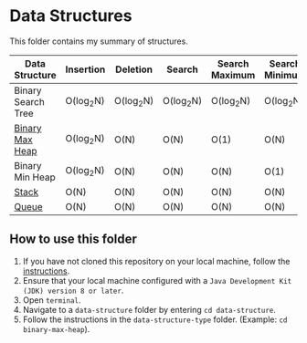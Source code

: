 # Data Structures

This folder contains my summary of structures.

Data Structure           | Insertion               | Deletion                | Search                   | Search Maximum            | Search Minimum
------------------------ | ----------------------- | ----------------------- | -----------------------  | -----------------------   | -----------------------
Binary Search Tree       | O(log<sub>2</sub>N)      | O(log<sub>2</sub>N)      | O(log<sub>2</sub>N)      | O(log<sub>2</sub>N)       | O(log<sub>2</sub>N)
[Binary Max Heap](https://github.com/shumarb/notes-and-code/tree/main/data-structures/binary-max-heap)         | O(log<sub>2</sub>N)      | O(N)                    | O(N)                     | O(1)                      | O(N)
Binary Min Heap          | O(log<sub>2</sub>N)      | O(N)                    | O(N)                     | O(N)                      | O(1)
[Stack](https://github.com/shumarb/notes-and-code/tree/main/data-structures/stack)                   | O(N)                    | O(N)                    | O(N)                     | O(N)                      | O(N)   
[Queue](https://github.com/shumarb/notes-and-code/tree/main/data-structures/queue)                    | O(N)                    | O(N)                    | O(N)                     | O(N)                      | O(N)   

## How to use this folder
1. If you have not cloned this repository on your local machine, follow the [instructions](https://github.com/shumarb/notes-and-code#how-to-use-this-repository).
2. Ensure that your local machine configured with a `Java Development Kit (JDK) version 8 or later`.
3. Open `terminal`.
4. Navigate to a `data-structure` folder by entering `cd data-structure`.
5. Follow the instructions in the `data-structure-type` folder. (Example: `cd binary-max-heap`).

